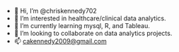 - 👋 Hi, I’m @chriskennedy702
- 👀 I’m interested in healthcare/clinical data analytics.
- 🌱 I’m currently learning mysql, R, and Tableau.
- 💞️ I’m looking to collaborate on data analytics projects.
- 📫 cakennedy2009@gmail.com

<!---
chriskennedy702/chriskennedy702 is a ✨ special ✨ repository because its `README.md` (this file) appears on your GitHub profile.
You can click the Preview link to take a look at your changes.
--->
